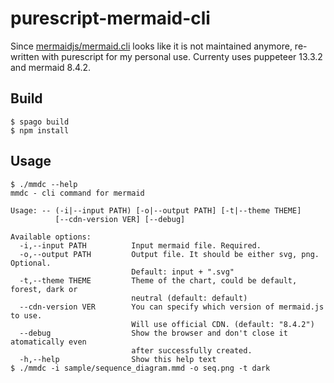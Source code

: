 # purescript-mermaid-cli


Since [mermaidjs/mermaid.cli](https://github.com/mermaidjs/mermaid.cli) looks like it is not maintained anymore,
re-written with purescript for my personal use. Currenty uses
puppeteer 13.3.2 and mermaid 8.4.2.

## Build

```
$ spago build
$ npm install
```

## Usage

```
$ ./mmdc --help
mmdc - cli command for mermaid

Usage: -- (-i|--input PATH) [-o|--output PATH] [-t|--theme THEME]
          [--cdn-version VER] [--debug]

Available options:
  -i,--input PATH          Input mermaid file. Required.
  -o,--output PATH         Output file. It should be either svg, png. Optional.
                           Default: input + ".svg"
  -t,--theme THEME         Theme of the chart, could be default, forest, dark or
                           neutral (default: default)
  --cdn-version VER        You can specify which version of mermaid.js to use.
                           Will use official CDN. (default: "8.4.2")
  --debug                  Show the browser and don't close it atomatically even
                           after successfully created.
  -h,--help                Show this help text
$ ./mmdc -i sample/sequence_diagram.mmd -o seq.png -t dark
```
